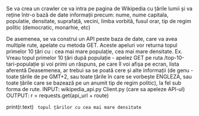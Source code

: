 Se va crea un crawler ce va intra pe pagina de Wikipedia cu țările lumii și va reține într-o
bază de date informații precum: nume, nume capitala, populatie, densitate, suprafață,
vecini, limba vorbită, fusul orar, tip de regim politic (democratic, monarhie, etc)


De asemenea, se va construi un API peste baza de date, care va avea multiple rute,
apelate cu metoda GET. Aceste apeluri vor returna topul primelor 10 țări cu : cea mai
mare populație, cea mai mare densitate.
Ex. Vreau topul primelor 10 țări după populație - apelez GET pe ruta
/top-10-tari-populație și voi primi un răspuns, pe care îl voi afișa pe ecran, lista aferentă
Deasemenea, ar trebui sa se poată cere și alte informații (de genu - toate țările de pe
GMT+2, sau toate țările în care se vorbește ENGLEZA, sau toate țările care se bazează
pe un anumit tip de regim politic), la fel sub forma de rute.
INPUT: wikipedia_api.py
Client.py (care sa apeleze API-ul)
OUTPUT: r = requests.get(api_url + route)

print(r.text)
``` topul țărilor cu cea mai mare densitate```
